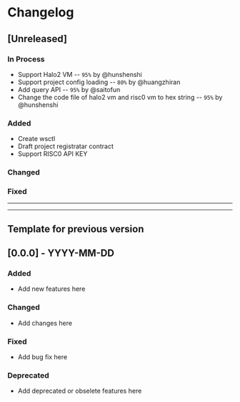 # Changelog

## [Unreleased]

### In Process
- Support Halo2 VM -- `95%` by @hunshenshi 
- Support project config loading -- `80%` by @huangzhiran
- Add query API -- `95%` by @saitofun
- Change the code file of halo2 vm and risc0 vm to hex string -- `95%` by @hunshenshi

### Added
- Create wsctl
- Draft project registratar contract
- Support RISC0 API KEY

### Changed

### Fixed

---
---
Template for previous version
---
## [0.0.0] - YYYY-MM-DD

### Added
- Add new features here

### Changed
- Add changes here

### Fixed
- Add bug fix here

### Deprecated
- Add deprecated or obselete features here